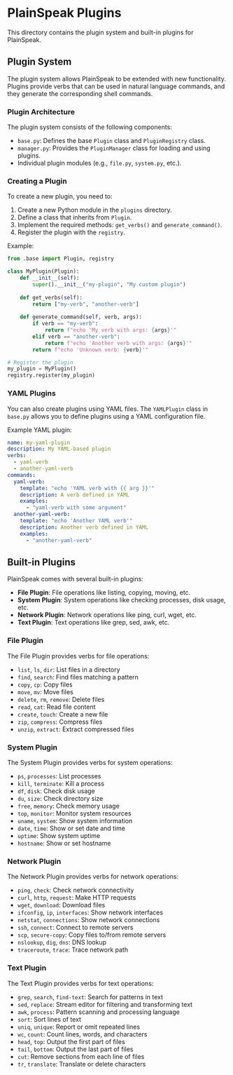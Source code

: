 # PlainSpeak Plugins

This directory contains the plugin system and built-in plugins for PlainSpeak.

## Plugin System

The plugin system allows PlainSpeak to be extended with new functionality. Plugins provide verbs that can be used in natural language commands, and they generate the corresponding shell commands.

### Plugin Architecture

The plugin system consists of the following components:

- `base.py`: Defines the base `Plugin` class and `PluginRegistry` class.
- `manager.py`: Provides the `PluginManager` class for loading and using plugins.
- Individual plugin modules (e.g., `file.py`, `system.py`, etc.).

### Creating a Plugin

To create a new plugin, you need to:

1. Create a new Python module in the `plugins` directory.
2. Define a class that inherits from `Plugin`.
3. Implement the required methods: `get_verbs()` and `generate_command()`.
4. Register the plugin with the `registry`.

Example:

```python
from .base import Plugin, registry

class MyPlugin(Plugin):
    def __init__(self):
        super().__init__("my-plugin", "My custom plugin")
        
    def get_verbs(self):
        return ["my-verb", "another-verb"]
        
    def generate_command(self, verb, args):
        if verb == "my-verb":
            return f"echo 'My verb with args: {args}'"
        elif verb == "another-verb":
            return f"echo 'Another verb with args: {args}'"
        return f"echo 'Unknown verb: {verb}'"

# Register the plugin
my_plugin = MyPlugin()
registry.register(my_plugin)
```

### YAML Plugins

You can also create plugins using YAML files. The `YAMLPlugin` class in `base.py` allows you to define plugins using a YAML configuration file.

Example YAML plugin:

```yaml
name: my-yaml-plugin
description: My YAML-based plugin
verbs:
  - yaml-verb
  - another-yaml-verb
commands:
  yaml-verb:
    template: "echo 'YAML verb with {{ arg }}'"
    description: A verb defined in YAML
    examples:
      - "yaml-verb with some argument"
  another-yaml-verb:
    template: "echo 'Another YAML verb'"
    description: Another verb defined in YAML
    examples:
      - "another-yaml-verb"
```

## Built-in Plugins

PlainSpeak comes with several built-in plugins:

- **File Plugin**: File operations like listing, copying, moving, etc.
- **System Plugin**: System operations like checking processes, disk usage, etc.
- **Network Plugin**: Network operations like ping, curl, wget, etc.
- **Text Plugin**: Text operations like grep, sed, awk, etc.

### File Plugin

The File Plugin provides verbs for file operations:

- `list`, `ls`, `dir`: List files in a directory
- `find`, `search`: Find files matching a pattern
- `copy`, `cp`: Copy files
- `move`, `mv`: Move files
- `delete`, `rm`, `remove`: Delete files
- `read`, `cat`: Read file content
- `create`, `touch`: Create a new file
- `zip`, `compress`: Compress files
- `unzip`, `extract`: Extract compressed files

### System Plugin

The System Plugin provides verbs for system operations:

- `ps`, `processes`: List processes
- `kill`, `terminate`: Kill a process
- `df`, `disk`: Check disk usage
- `du`, `size`: Check directory size
- `free`, `memory`: Check memory usage
- `top`, `monitor`: Monitor system resources
- `uname`, `system`: Show system information
- `date`, `time`: Show or set date and time
- `uptime`: Show system uptime
- `hostname`: Show or set hostname

### Network Plugin

The Network Plugin provides verbs for network operations:

- `ping`, `check`: Check network connectivity
- `curl`, `http`, `request`: Make HTTP requests
- `wget`, `download`: Download files
- `ifconfig`, `ip`, `interfaces`: Show network interfaces
- `netstat`, `connections`: Show network connections
- `ssh`, `connect`: Connect to remote servers
- `scp`, `secure-copy`: Copy files to/from remote servers
- `nslookup`, `dig`, `dns`: DNS lookup
- `traceroute`, `trace`: Trace network path

### Text Plugin

The Text Plugin provides verbs for text operations:

- `grep`, `search`, `find-text`: Search for patterns in text
- `sed`, `replace`: Stream editor for filtering and transforming text
- `awk`, `process`: Pattern scanning and processing language
- `sort`: Sort lines of text
- `uniq`, `unique`: Report or omit repeated lines
- `wc`, `count`: Count lines, words, and characters
- `head`, `top`: Output the first part of files
- `tail`, `bottom`: Output the last part of files
- `cut`: Remove sections from each line of files
- `tr`, `translate`: Translate or delete characters
